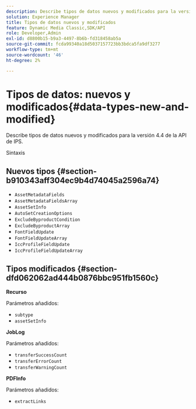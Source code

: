 ```yaml
---
description: Describe tipos de datos nuevos y modificados para la versión 4.4 de la API de IPS.
solution: Experience Manager
title: Tipos de datos nuevos y modificados
feature: Dynamic Media Classic,SDK/API
role: Developer,Admin
exl-id: d8800b15-b9a3-4497-8b6b-fd318458ab5a
source-git-commit: fcda99340a18d5037157723bb3bdca5fa9df3277
workflow-type: tm+mt
source-wordcount: '46'
ht-degree: 2%

---
```


# Tipos de datos: nuevos y modificados{#data-types-new-and-modified}

Describe tipos de datos nuevos y modificados para la versión 4.4 de la API de IPS.

Sintaxis

## Nuevos tipos {#section-b910343aff304ec9b4d74045a2596a74}

* `AssetMetadataFields`
* `AssetMetadataFieldsArray`
* `AssetSetInfo`
* `AutoSetCreationOptions`
* `ExcludeByproductCondition`
* `ExcludeByproductArray`
* `FontFieldUpdate`
* `FontFieldUpdateArray`
* `IccProfileFieldUpdate`
* `IccProfileFieldUpdateArray`

## Tipos modificados {#section-dfd062062ad444b0876bbc951fb1560c}

**Recurso**

Parámetros añadidos:

* `subtype`
* `assetSetInfo`

**JobLog**

Parámetros añadidos:

* `transferSuccessCount`
* `transferErrorCount`
* `transferWarningCount`

**PDFInfo**

Parámetros añadidos:

* `extractLinks`
